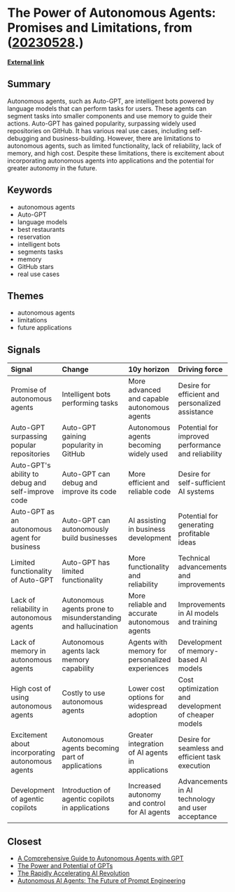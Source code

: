 # __The Power of Autonomous Agents: Promises and Limitations__, from ([20230528](https://kghosh.substack.com/p/20230528).)

__[External link](https://www.thetrainingdata.com/p/autonomous-agents-the-next-frontier)__



## Summary

Autonomous agents, such as Auto-GPT, are intelligent bots powered by language models that can perform tasks for users. These agents can segment tasks into smaller components and use memory to guide their actions. Auto-GPT has gained popularity, surpassing widely used repositories on GitHub. It has various real use cases, including self-debugging and business-building. However, there are limitations to autonomous agents, such as limited functionality, lack of reliability, lack of memory, and high cost. Despite these limitations, there is excitement about incorporating autonomous agents into applications and the potential for greater autonomy in the future.

## Keywords

* autonomous agents
* Auto-GPT
* language models
* best restaurants
* reservation
* intelligent bots
* segments tasks
* memory
* GitHub stars
* real use cases

## Themes

* autonomous agents
* limitations
* future applications

## Signals

| Signal                                            | Change                                                        | 10y horizon                                      | Driving force                                       |
|:--------------------------------------------------|:--------------------------------------------------------------|:-------------------------------------------------|:----------------------------------------------------|
| Promise of autonomous agents                      | Intelligent bots performing tasks                             | More advanced and capable autonomous agents      | Desire for efficient and personalized assistance    |
| Auto-GPT surpassing popular repositories          | Auto-GPT gaining popularity in GitHub                         | Autonomous agents becoming widely used           | Potential for improved performance and reliability  |
| Auto-GPT's ability to debug and self-improve code | Auto-GPT can debug and improve its code                       | More efficient and reliable code                 | Desire for self-sufficient AI systems               |
| Auto-GPT as an autonomous agent for business      | Auto-GPT can autonomously build businesses                    | AI assisting in business development             | Potential for generating profitable ideas           |
| Limited functionality of Auto-GPT                 | Auto-GPT has limited functionality                            | More functionality and reliability               | Technical advancements and improvements             |
| Lack of reliability in autonomous agents          | Autonomous agents prone to misunderstanding and hallucination | More reliable and accurate autonomous agents     | Improvements in AI models and training              |
| Lack of memory in autonomous agents               | Autonomous agents lack memory capability                      | Agents with memory for personalized experiences  | Development of memory-based AI models               |
| High cost of using autonomous agents              | Costly to use autonomous agents                               | Lower cost options for widespread adoption       | Cost optimization and development of cheaper models |
| Excitement about incorporating autonomous agents  | Autonomous agents becoming part of applications               | Greater integration of AI agents in applications | Desire for seamless and efficient task execution    |
| Development of agentic copilots                   | Introduction of agentic copilots in applications              | Increased autonomy and control for AI agents     | Advancements in AI technology and user acceptance   |

## Closest

* [A Comprehensive Guide to Autonomous Agents with GPT](2dda4be3e1a9f11b4f7d8e74feea76b0)
* [The Power and Potential of GPTs](a7a5e8b41b65f1390a0098e577dbea46)
* [The Rapidly Accelerating AI Revolution](1dea025d0138e53b9f644748f63a15bc)
* [Autonomous AI Agents: The Future of Prompt Engineering](af43a5b8a250454ff0fb2b559056ced2)